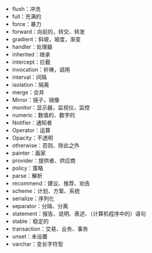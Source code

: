 - flush：冲洗
- full：充满的
- force：暴力
- forward：向前的，转交、转发
- gradient：斜坡，坡度，渐变
- handler：处理器
- inherited：继承
- intercept：拦截
- invocation：祈祷，调用
- interval：间隔
- isolation：隔离
- merge：合并
- Mirror：镜子，镜像
- monitor：显示器，监视仪，监控
- numeric：数值的、数字的
- Notifier：通知者
- Operator：运算
- Opacity：不透明
- otherwise：否则、除此之外
- painter：画家
- provider：提供者、供应商
- policy：策略
- parse：解析
- recommend：建议、推荐、劝告
- scheme：计划、方案、系统
- serialize：序列化
- separator：分隔、分离
- statement：报告、说明、表述、（计算机程序中的）语句
- stable：稳定的
- transaction：交易、业务、事务
- unset：未设置
- varchar：变长字符型
